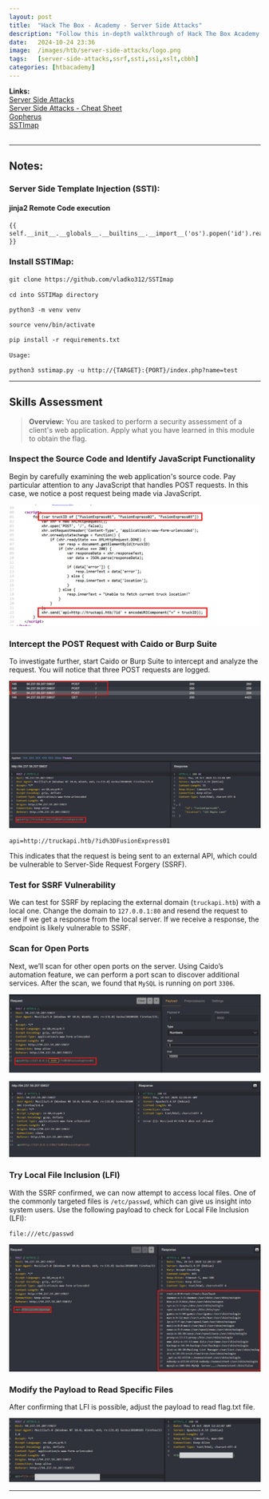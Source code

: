```yaml
---
layout: post
title:  "Hack The Box - Academy - Server Side Attacks"
description: "Follow this in-depth walkthrough of Hack The Box Academy's Server Side Attacks module. Learn how to exploit SSRF, SSTI, SSI, and XSLT vulnerabilities step-by-step, and enhance your penetration testing skills with expert insights from Zwarts Sec."
date:   2024-10-24 23:36
image:  /images/htb/server-side-attacks/logo.png
tags:   [server-side-attacks,ssrf,ssti,ssi,xslt,cbbh]
categories: [htbacademy]
---
```


>
<b>Links:</b>
<br/>
<a href="https://academy.hackthebox.com/module/145/section/1293">Server Side Attacks</a><br/>
<a href="https://jacozwarts.github.io/images/htb/server-side-attacks/Server_Side_Attacks_Module_Cheat_Sheet.pdf">Server Side Attacks - Cheat Sheet</a><br/>
<a href="https://github.com/tarunkant/Gopherus">Gopherus</a><br/>
<a href="https://github.com/vladko312/SSTImap">SSTImap</a><br/>
<br/>

<hr/>

## Notes:
### Server Side Template Injection (SSTI):
#### jinja2 Remote Code execution

```
{{ self.__init__.__globals__.__builtins__.__import__('os').popen('id').read() }}
```

### Install SSTIMap:
```
git clone https://github.com/vladko312/SSTImap
```
`cd into SSTIMap directory`

```
python3 -m venv venv
```

```
source venv/bin/activate
```

```
pip install -r requirements.txt
```

`Usage:`

```
python3 sstimap.py -u http://{TARGET}:{PORT}/index.php?name=test
```
<hr/>

## Skills Assessment
><b>Overview:</b>
You are tasked to perform a security assessment of a client's web application. Apply what you have learned in this module to obtain the flag.

### Inspect the Source Code and Identify JavaScript Functionality

Begin by carefully examining the web application's source code. Pay particular attention to any JavaScript that handles POST requests. In this case, we notice a post request being made via JavaScript.

![Skills Assessment Source Code](/images/htb/server-side-attacks/skills-assessment-source-code.png)

### Intercept the POST Request with Caido or Burp Suite

To investigate further, start Caido or Burp Suite to intercept and analyze the request. You will notice that three POST requests are logged.

![Intercept request with Caido](/images/htb/server-side-attacks/skills-assessment-ssrf-post-request.png)

```
api=http://truckapi.htb/?id%3DFusionExpress01
```

This indicates that the request is being sent to an external API, which could be vulnerable to Server-Side Request Forgery (SSRF).

### Test for SSRF Vulnerability

We can test for SSRF by replacing the external domain (`truckapi.htb`) with a local one. Change the domain to `127.0.0.1:80` and resend the request to see if we get a response from the local server. If we receive a response, the endpoint is likely vulnerable to SSRF.

### Scan for Open Ports

Next, we’ll scan for other open ports on the server. Using Caido’s automation feature, we can perform a port scan to discover additional services. After the scan, we found that `MySQL` is running on port `3306`.

![Skills Assessment Port Fuzzing](/images/htb/server-side-attacks/skills-assessment-caido-port-fuzz.png)

![Skills Assessment Port Fuzz Result](/images/htb/server-side-attacks/skills-assessment-caido-port-fuzz-result.png)

### Try Local File Inclusion (LFI)

With the SSRF confirmed, we can now attempt to access local files. One of the commonly targeted files is `/etc/passwd`, which can give us insight into system users. Use the following payload to check for Local File Inclusion (LFI):

```
file:///etc/passwd
```
![Skills Assessment LFI](/images/htb/server-side-attacks/skills-assessment-lfi-result.png)

### Modify the Payload to Read Specific Files

After confirming that LFI is possible, adjust the payload to read flag.txt file. 

![Caido Flag Result](/images/htb/server-side-attacks/skills-assessment-caido-flag-result.png)
<hr/>